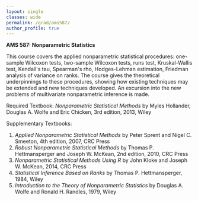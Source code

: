 ```yaml
---
layout: single
classes: wide
permalink: /grad/ams587/
author_profile: true
---
```


**AMS 587: Nonparametric Statistics**

This course covers the applied nonparametric statistical procedures: one-sample Wilcoxon tests, two-sample Wilcoxon tests, runs test, Kruskal-Wallis test, Kendall's tau, Spearman's rho, Hodges-Lehman estimation, Friedman analysis of variance on ranks. The course gives the theoretical underpinnings to these procedures, showing how existing techniques may be extended and new techniques developed. An excursion into the new problems of multivariate nonparametric inference is made.

Required Textbook: *Nonparametric Statistical Methods* by Myles Hollander, Douglas A. Wolfe and Eric Chicken, 3rd edition, 2013, Wiley

Supplementary Textbooks:
1. *Applied Nonparametric Statistical Methods* by Peter Sprent and Nigel C. Smeeton, 4th edition, 2007, CRC Press
2. *Robust Nonparametric Statistical Methods* by Thomas P. Hettmansperger and Joseph W. McKean, 2nd edition, 2010, CRC Press
3. *Nonparametric Statistical Methods Using R* by John Kloke and Joseph W. McKean, 2014, CRC Press
4. *Statistical Inference Based on Ranks* by Thomas P. Hettmansperger, 1984, Wiley
5. *Introduction to the Theory of Nonparametric Statistics* by Douglas A. Wolfe and Ronald H. Randles, 1979, Wiley
